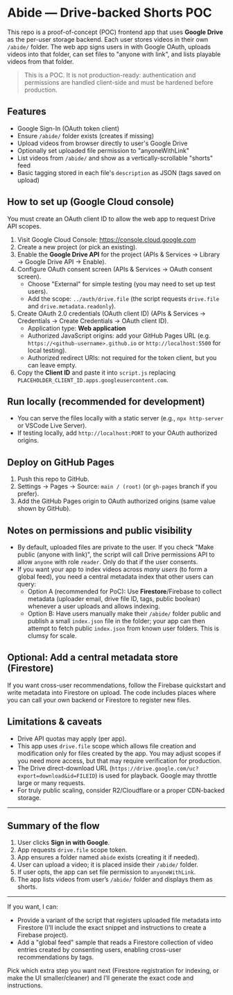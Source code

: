 # Abide — Drive-backed Shorts POC

This repo is a proof-of-concept (POC) frontend app that uses **Google Drive** as the per-user storage backend. Each user stores videos in their own `/abide/` folder. The web app signs users in with Google OAuth, uploads videos into that folder, can set files to "anyone with link", and lists playable videos from that folder.

> This is a POC. It is not production-ready: authentication and permissions are handled client-side and must be hardened before production.

## Features
- Google Sign-In (OAuth token client)
- Ensure `/abide/` folder exists (creates if missing)
- Upload videos from browser directly to user's Google Drive
- Optionally set uploaded file permission to "anyoneWithLink"
- List videos from `/abide/` and show as a vertically-scrollable "shorts" feed
- Basic tagging stored in each file's `description` as JSON (tags saved on upload)

## How to set up (Google Cloud console)
You must create an OAuth client ID to allow the web app to request Drive API scopes.

1. Visit Google Cloud Console: https://console.cloud.google.com
2. Create a new project (or pick an existing).
3. Enable the **Google Drive API** for the project (APIs & Services → Library → Google Drive API → Enable).
4. Configure OAuth consent screen (APIs & Services → OAuth consent screen).
   - Choose "External" for simple testing (you may need to set up test users).
   - Add the scope: `../auth/drive.file` (the script requests `drive.file` and `drive.metadata.readonly`).
5. Create OAuth 2.0 credentials (OAuth client ID) (APIs & Services → Credentials → Create Credentials → OAuth client ID).
   - Application type: **Web application**
   - Authorized JavaScript origins: add your GitHub Pages URL (e.g. `https://<github-username>.github.io` or `http://localhost:5500` for local testing).
   - Authorized redirect URIs: not required for the token client, but you can leave empty.
6. Copy the **Client ID** and paste it into `script.js` replacing `PLACEHOLDER_CLIENT_ID.apps.googleusercontent.com`.

## Run locally (recommended for development)
- You can serve the files locally with a static server (e.g., `npx http-server` or VSCode Live Server).
- If testing locally, add `http://localhost:PORT` to your OAuth authorized origins.

## Deploy on GitHub Pages
1. Push this repo to GitHub.
2. Settings → Pages → Source: `main / (root)` (or `gh-pages` branch if you prefer).
3. Add the GitHub Pages origin to OAuth authorized origins (same value shown by GitHub).

## Notes on permissions and public visibility
- By default, uploaded files are private to the user. If you check "Make public (anyone with link)", the script will call Drive permissions API to allow `anyone` with role `reader`. Only do that if the user consents.
- If you want your app to index videos across *many users* (to form a global feed), you need a central metadata index that other users can query:
  - Option A (recommended for PoC): Use **Firestore**/Firebase to collect metadata (uploader email, drive file ID, tags, public boolean) whenever a user uploads and allows indexing.
  - Option B: Have users manually make their `/abide/` folder public and publish a small `index.json` file in the folder; your app can then attempt to fetch public `index.json` from known user folders. This is clumsy for scale.

## Optional: Add a central metadata store (Firestore)
If you want cross-user recommendations, follow the Firebase quickstart and write metadata into Firestore on upload. The code includes places where you can call your own backend or Firestore to register new files.

## Limitations & caveats
- Drive API quotas may apply (per app).
- This app uses `drive.file` scope which allows file creation and modification only for files created by the app. You may adjust scopes if you need more access, but that may require verification for production.
- The Drive direct-download URL (`https://drive.google.com/uc?export=download&id=FILEID`) is used for playback. Google may throttle large or many requests.
- For truly public scaling, consider R2/Cloudflare or a proper CDN-backed storage.

---

## Summary of the flow
1. User clicks **Sign in with Google**.
2. App requests `drive.file` scope token.
3. App ensures a folder named `abide` exists (creating it if needed).
4. User can upload a video; it is placed inside their `/abide/` folder.
5. If user opts, the app can set file permission to `anyoneWithLink`.
6. The app lists videos from user’s `/abide/` folder and displays them as shorts.

---

If you want, I can:
- Provide a variant of the script that registers uploaded file metadata into Firestore (I’ll include the exact snippet and instructions to create a Firebase project).
- Add a "global feed" sample that reads a Firestore collection of video entries created by consenting users, enabling cross-user recommendations by tags.

Pick which extra step you want next (Firestore registration for indexing, or make the UI smaller/cleaner) and I’ll generate the exact code and instructions.
